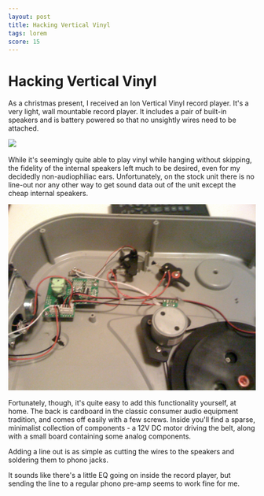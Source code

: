 ```yaml
---
layout: post
title: Hacking Vertical Vinyl
tags: lorem
score: 15
---
```


# Hacking Vertical Vinyl

As a christmas present, I received an Ion Vertical Vinyl record player.  It's a very light, wall mountable record player.  It includes a pair of built-in speakers and is battery powered so that no unsightly wires need to be attached.

<img src="http://ionaudio.com/images/products/verticlevinyl_angle_lg.jpg"/>

While it's seemingly quite able to play vinyl while hanging without skipping, the fidelity of the internal speakers left much to be desired, even for my decidedly non-audiophiliac ears.  Unfortunately, on the stock unit there is no line-out nor any other way to get sound data out of the unit except the cheap internal speakers.

<img src="/images/vvinside.jpg"/>

Fortunately, though, it's quite easy to add this functionality yourself, at home.  The back is cardboard in the classic consumer audio equipment tradition, and comes off easily with a few screws.  Inside you'll find a sparse, minimalist collection of components - a 12V DC motor driving the belt, along with a small board containing some analog components.

Adding a line out is as simple as cutting the wires to the speakers and soldering them to phono jacks.  

It sounds like there's a little EQ going on inside the record player, but sending the line to a regular phono pre-amp seems to work fine for me.